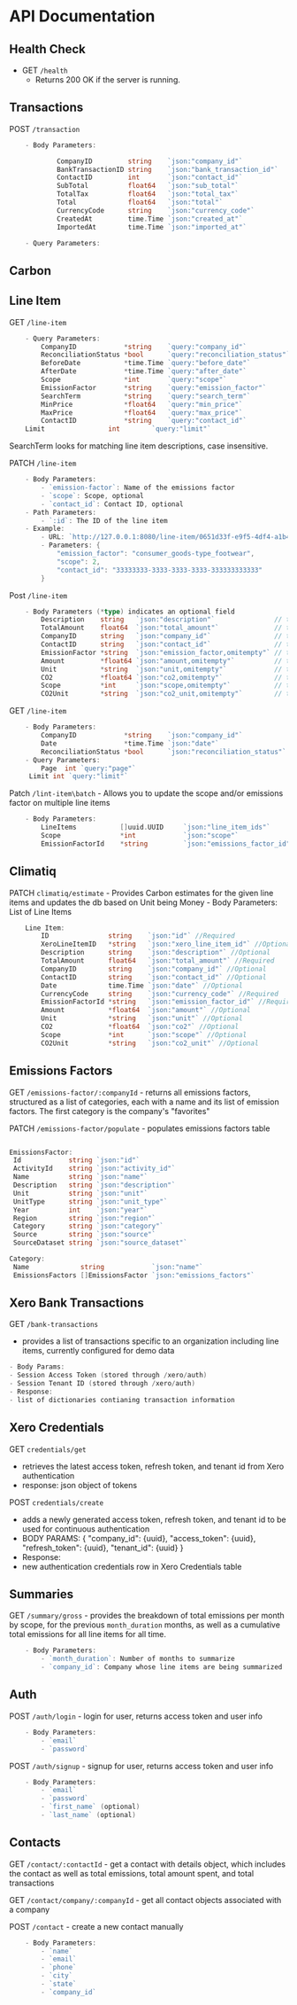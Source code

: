 # API Documentation

## Health Check

- GET `/health`
  - Returns 200 OK if the server is running.

## Transactions

POST `/transaction`

```go
    - Body Parameters:

            CompanyID         string    `json:"company_id"`
            BankTransactionID string    `json:"bank_transaction_id"`
            ContactID         int       `json:"contact_id"`
            SubTotal          float64   `json:"sub_total"`
            TotalTax          float64   `json:"total_tax"`
            Total             float64   `json:"total"`
            CurrencyCode      string    `json:"currency_code"`
            CreatedAt         time.Time `json:"created_at"`
            ImportedAt        time.Time `json:"imported_at"`

    - Query Parameters:
```

## Carbon

## Line Item

GET `/line-item`

```go
    - Query Parameters:
        CompanyID            *string    `query:"company_id"`
        ReconciliationStatus *bool      `query:"reconciliation_status"`
        BeforeDate           *time.Time `query:"before_date"`
        AfterDate            *time.Time `query:"after_date"`
        Scope                *int       `query:"scope"`
        EmissionFactor       *string    `query:"emission_factor"`
        SearchTerm           *string    `query:"search_term"`
        MinPrice             *float64   `query:"min_price"`
        MaxPrice             *float64   `query:"max_price"`
        ContactID            *string    `query:"contact_id"`
    Limit                int        `query:"limit"`

```

SearchTerm looks for matching line item descriptions, case insensitive.

PATCH `/line-item`

```go
    - Body Parameters:
        - `emission-factor`: Name of the emissions factor
        - `scope`: Scope, optional
        - `contact_id`: Contact ID, optional
    - Path Parameters:
        - `:id`: The ID of the line item
    - Example:
        - URL: `http://127.0.0.1:8080/line-item/0651d33f-e9f5-4df4-a1b4-155c0e6cceff`
        - Parameters: {
            "emission_factor": "consumer_goods-type_footwear",
            "scope": 2,
            "contact_id": "33333333-3333-3333-3333-333333333333"
        }
```

Post `/line-item`

```go
    - Body Parameters (*type) indicates an optional field
        Description    string   `json:"description"`               // the description for a line item, non-empty
        TotalAmount    float64  `json:"total_amount"`              // the price, >= 0
        CompanyID      string   `json:"company_id"`                // the id of the associated company, uuid
        ContactID      string   `json:"contact_id"`                // the id of the associated contact, uuid
        EmissionFactor *string  `json:"emission_factor,omitempty"` // the emission factor as known by climatiq
        Amount         *float64 `json:"amount,omitempty"`          // the amount of the emission factor, >= 0
        Unit           *string  `json:"unit,omitempty"`            // the unit of the emission factor
        CO2            *float64 `json:"co2,omitempty"`             // the amount of CO2, >= 0
        Scope          *int     `json:"scope,omitempty"`           // the scope of the line-item
        CO2Unit        *string  `json:"co2_unit,omitempty"`        // the unit of CO2
```

GET `/line-item`

```go
    - Body Parameters:
        CompanyID            *string    `json:"company_id"`
        Date                 *time.Time `json:"date"`
        ReconciliationStatus *bool      `json:"reconciliation_status"`
    - Query Parameters:
        Page  int `query:"page"`
     Limit int `query:"limit"`

```

Patch `/lint-item\batch` - Allows you to update the scope and/or emissions factor on multiple line items

```go
    - Body Parameters:
        LineItems           []uuid.UUID     `json:"line_item_ids"`
        Scope               *int            `json:"scope"`
        EmissionFactorId    *string         `json:"emissions_factor_id"`
```

## Climatiq

PATCH `climatiq/estimate` - Provides Carbon estimates for the given line items and updates the db based on Unit being Money - Body Parameters:
List of Line Items

```go
    Line Item:
        ID               string    `json:"id"` //Required
        XeroLineItemID   *string   `json:"xero_line_item_id"` //Optional
        Description      string    `json:"description"` //Optional
        TotalAmount      float64   `json:"total_amount"` //Required
        CompanyID        string    `json:"company_id"` //Optional
        ContactID        string    `json:"contact_id"` //Optional
        Date             time.Time `json:"date"` //Optional
        CurrencyCode     string    `json:"currency_code"` //Required
        EmissionFactorId *string   `json:"emission_factor_id"` //Required
        Amount           *float64  `json:"amount"` //Optional
        Unit             *string   `json:"unit"` //Optional
        CO2              *float64  `json:"co2"` //Optional
        Scope            *int      `json:"scope"` //Optional
        CO2Unit          *string   `json:"co2_unit"` //Optional
```

## Emissions Factors

GET `/emissions-factor/:companyId` - returns all emissions factors, structured as a list of categories, each with a name and its list of emission factors. The first category is the company's "favorites"

PATCH `/emissions-factor/populate` - populates emissions factors table

```go

EmissionsFactor:
 Id            string `json:"id"`
 ActivityId    string `json:"activity_id"`
 Name          string `json:"name"`
 Description   string `json:"description"`
 Unit          string `json:"unit"`
 UnitType      string `json:"unit_type"`
 Year          int    `json:"year"`
 Region        string `json:"region"`
 Category      string `json:"category"`
 Source        string `json:"source"`
 SourceDataset string `json:"source_dataset"`

Category:
 Name             string            `json:"name"`
 EmissionsFactors []EmissionsFactor `json:"emissions_factors"`

```

## Xero Bank Transactions

GET `/bank-transactions`

- provides a list of transactions specific to an organization including line items, currently configured for demo data

```go
- Body Params:
- Session Access Token (stored through /xero/auth)
- Session Tenant ID (stored through /xero/auth)
- Response:
- list of dictionaries contianing transaction information
```

## Xero Credentials

GET `credentials/get`

- retrieves the latest access token, refresh token, and tenant id from Xero authentication
- response: json object of tokens

POST `credentials/create`

- adds a newly generated access token, refresh token, and tenant id to be used for continuous authentication
- BODY PARAMS:
  {
  "company_id": {uuid},
  "access_token": {uuid},
  "refresh_token": {uuid},
  "tenant_id": {uuid}
  }
- Response:
- new authentication credentials row in Xero Credentials table

## Summaries

GET `/summary/gross` - provides the breakdown of total emissions per month by scope, for the previous `month_duration` months, as well as a cumulative total emissions for all line items for all time.

```go
    - Body Parameters:
        - `month_duration`: Number of months to summarize
        - `company_id`: Company whose line items are being summarized
```

## Auth

POST `/auth/login` - login for user, returns access token and user info

```go
    - Body Parameters:
        - `email`
        - `password`
```

POST `/auth/signup` - signup for user, returns access token and user info

```go
    - Body Parameters:
        - `email`
        - `password`
        - `first_name` (optional)
        - `last_name` (optional)
```

## Contacts

GET `/contact/:contactId` - get a contact with details object, which includes the contact as well as total emissions, total amount spent, and total transactions

GET `/contact/company/:companyId` - get all contact objects associated with a company

POST `/contact` - create a new contact manually

```go
    - Body Parameters:
        - `name`
        - `email`
        - `phone`
        - `city`
        - `state`
        - `company_id`
```
